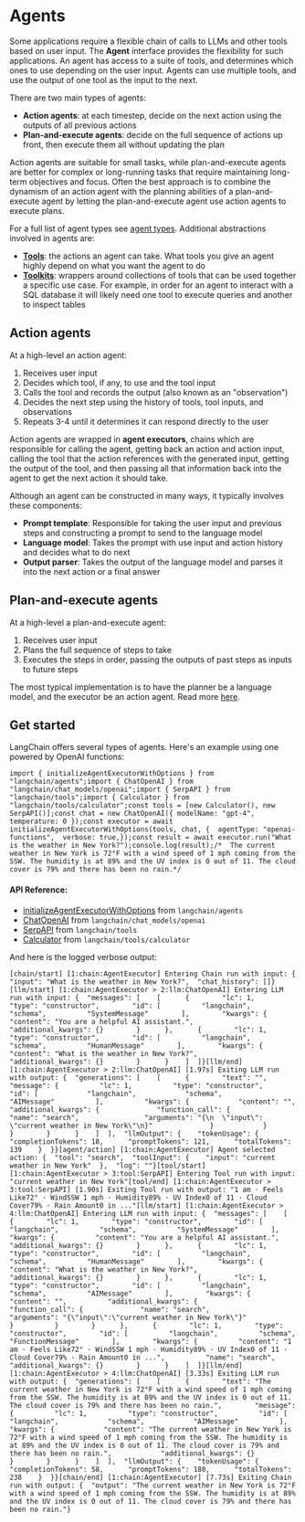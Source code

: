 Agents
======

Some applications require a flexible chain of calls to LLMs and other tools based on user input. The **Agent** interface provides the flexibility for such applications. An agent has access to a suite of tools, and determines which ones to use depending on the user input. Agents can use multiple tools, and use the output of one tool as the input to the next.

There are two main types of agents:

*   **Action agents**: at each timestep, decide on the next action using the outputs of all previous actions
*   **Plan-and-execute agents**: decide on the full sequence of actions up front, then execute them all without updating the plan

Action agents are suitable for small tasks, while plan-and-execute agents are better for complex or long-running tasks that require maintaining long-term objectives and focus. Often the best approach is to combine the dynamism of an action agent with the planning abilities of a plan-and-execute agent by letting the plan-and-execute agent use action agents to execute plans.

For a full list of agent types see [agent types](/docs/modules/agents/agent_types/). Additional abstractions involved in agents are:

*   [**Tools**](/docs/modules/agents/tools/): the actions an agent can take. What tools you give an agent highly depend on what you want the agent to do
*   [**Toolkits**](/docs/modules/agents/toolkits/): wrappers around collections of tools that can be used together a specific use case. For example, in order for an agent to interact with a SQL database it will likely need one tool to execute queries and another to inspect tables

Action agents[​](#action-agents "Direct link to Action agents")
---------------------------------------------------------------

At a high-level an action agent:

1.  Receives user input
2.  Decides which tool, if any, to use and the tool input
3.  Calls the tool and records the output (also known as an "observation")
4.  Decides the next step using the history of tools, tool inputs, and observations
5.  Repeats 3-4 until it determines it can respond directly to the user

Action agents are wrapped in **agent executors**, chains which are responsible for calling the agent, getting back an action and action input, calling the tool that the action references with the generated input, getting the output of the tool, and then passing all that information back into the agent to get the next action it should take.

Although an agent can be constructed in many ways, it typically involves these components:

*   **Prompt template**: Responsible for taking the user input and previous steps and constructing a prompt to send to the language model
*   **Language model**: Takes the prompt with use input and action history and decides what to do next
*   **Output parser**: Takes the output of the language model and parses it into the next action or a final answer

Plan-and-execute agents[​](#plan-and-execute-agents "Direct link to Plan-and-execute agents")
---------------------------------------------------------------------------------------------

At a high-level a plan-and-execute agent:

1.  Receives user input
2.  Plans the full sequence of steps to take
3.  Executes the steps in order, passing the outputs of past steps as inputs to future steps

The most typical implementation is to have the planner be a language model, and the executor be an action agent. Read more [here](/docs/modules/agents/agent_types/plan_and_execute).

Get started[​](#get-started "Direct link to Get started")
---------------------------------------------------------

LangChain offers several types of agents. Here's an example using one powered by OpenAI functions:

    import { initializeAgentExecutorWithOptions } from "langchain/agents";import { ChatOpenAI } from "langchain/chat_models/openai";import { SerpAPI } from "langchain/tools";import { Calculator } from "langchain/tools/calculator";const tools = [new Calculator(), new SerpAPI()];const chat = new ChatOpenAI({ modelName: "gpt-4", temperature: 0 });const executor = await initializeAgentExecutorWithOptions(tools, chat, {  agentType: "openai-functions",  verbose: true,});const result = await executor.run("What is the weather in New York?");console.log(result);/*  The current weather in New York is 72°F with a wind speed of 1 mph coming from the SSW. The humidity is at 89% and the UV index is 0 out of 11. The cloud cover is 79% and there has been no rain.*/

#### API Reference:

*   [initializeAgentExecutorWithOptions](/docs/api/agents/functions/initializeAgentExecutorWithOptions) from `langchain/agents`
*   [ChatOpenAI](/docs/api/chat_models_openai/classes/ChatOpenAI) from `langchain/chat_models/openai`
*   [SerpAPI](/docs/api/tools/classes/SerpAPI) from `langchain/tools`
*   [Calculator](/docs/api/tools_calculator/classes/Calculator) from `langchain/tools/calculator`

And here is the logged verbose output:

    [chain/start] [1:chain:AgentExecutor] Entering Chain run with input: {  "input": "What is the weather in New York?",  "chat_history": []}[llm/start] [1:chain:AgentExecutor > 2:llm:ChatOpenAI] Entering LLM run with input: {  "messages": [    [      {        "lc": 1,        "type": "constructor",        "id": [          "langchain",          "schema",          "SystemMessage"        ],        "kwargs": {          "content": "You are a helpful AI assistant.",          "additional_kwargs": {}        }      },      {        "lc": 1,        "type": "constructor",        "id": [          "langchain",          "schema",          "HumanMessage"        ],        "kwargs": {          "content": "What is the weather in New York?",          "additional_kwargs": {}        }      }    ]  ]}[llm/end] [1:chain:AgentExecutor > 2:llm:ChatOpenAI] [1.97s] Exiting LLM run with output: {  "generations": [    [      {        "text": "",        "message": {          "lc": 1,          "type": "constructor",          "id": [            "langchain",            "schema",            "AIMessage"          ],          "kwargs": {            "content": "",            "additional_kwargs": {              "function_call": {                "name": "search",                "arguments": "{\n  \"input\": \"current weather in New York\"\n}"              }            }          }        }      }    ]  ],  "llmOutput": {    "tokenUsage": {      "completionTokens": 18,      "promptTokens": 121,      "totalTokens": 139    }  }}[agent/action] [1:chain:AgentExecutor] Agent selected action: {  "tool": "search",  "toolInput": {    "input": "current weather in New York"  },  "log": ""}[tool/start] [1:chain:AgentExecutor > 3:tool:SerpAPI] Entering Tool run with input: "current weather in New York"[tool/end] [1:chain:AgentExecutor > 3:tool:SerpAPI] [1.90s] Exiting Tool run with output: "1 am · Feels Like72° · WindSSW 1 mph · Humidity89% · UV Index0 of 11 · Cloud Cover79% · Rain Amount0 in ..."[llm/start] [1:chain:AgentExecutor > 4:llm:ChatOpenAI] Entering LLM run with input: {  "messages": [    [      {        "lc": 1,        "type": "constructor",        "id": [          "langchain",          "schema",          "SystemMessage"        ],        "kwargs": {          "content": "You are a helpful AI assistant.",          "additional_kwargs": {}        }      },      {        "lc": 1,        "type": "constructor",        "id": [          "langchain",          "schema",          "HumanMessage"        ],        "kwargs": {          "content": "What is the weather in New York?",          "additional_kwargs": {}        }      },      {        "lc": 1,        "type": "constructor",        "id": [          "langchain",          "schema",          "AIMessage"        ],        "kwargs": {          "content": "",          "additional_kwargs": {            "function_call": {              "name": "search",              "arguments": "{\"input\":\"current weather in New York\"}"            }          }        }      },      {        "lc": 1,        "type": "constructor",        "id": [          "langchain",          "schema",          "FunctionMessage"        ],        "kwargs": {          "content": "1 am · Feels Like72° · WindSSW 1 mph · Humidity89% · UV Index0 of 11 · Cloud Cover79% · Rain Amount0 in ...",          "name": "search",          "additional_kwargs": {}        }      }    ]  ]}[llm/end] [1:chain:AgentExecutor > 4:llm:ChatOpenAI] [3.33s] Exiting LLM run with output: {  "generations": [    [      {        "text": "The current weather in New York is 72°F with a wind speed of 1 mph coming from the SSW. The humidity is at 89% and the UV index is 0 out of 11. The cloud cover is 79% and there has been no rain.",        "message": {          "lc": 1,          "type": "constructor",          "id": [            "langchain",            "schema",            "AIMessage"          ],          "kwargs": {            "content": "The current weather in New York is 72°F with a wind speed of 1 mph coming from the SSW. The humidity is at 89% and the UV index is 0 out of 11. The cloud cover is 79% and there has been no rain.",            "additional_kwargs": {}          }        }      }    ]  ],  "llmOutput": {    "tokenUsage": {      "completionTokens": 58,      "promptTokens": 180,      "totalTokens": 238    }  }}[chain/end] [1:chain:AgentExecutor] [7.73s] Exiting Chain run with output: {  "output": "The current weather in New York is 72°F with a wind speed of 1 mph coming from the SSW. The humidity is at 89% and the UV index is 0 out of 11. The cloud cover is 79% and there has been no rain."}